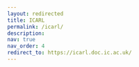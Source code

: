 ```yaml
---
layout: redirected
title: ICARL
permalink: /icarl/
description: 
nav: true
nav_order: 4
redirect_to: https://icarl.doc.ic.ac.uk/
---
```


